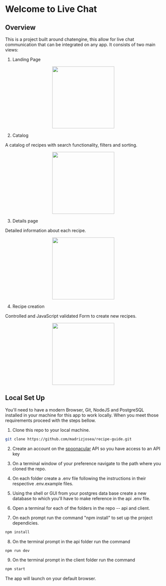 # Welcome to Live Chat

## Overview

This is a project built around chatengine, this allow for live chat communication that can be integrated on any app. It consists of two main views:

1. Landing Page

<p align="center">
  <img height="200" src="https://user-images.githubusercontent.com/104910559/237486172-ad45a9c3-7ea4-4efc-9b40-602b2ba1b410.PNG" />
</p>

2. Catalog

A catalog of recipes with search functionality, filters and sorting.

<p align="center">
  <img height="200" src="./images/catalog.jpg" />
</p>

3. Details page

Detailed information about each recipe.

<p align="center">
  <img height="200" src="./images/details.jpg" />
</p>

4. Recipe creation

Controlled and JavaScript validated Form to create new recipes.

<p align="center">
  <img height="200" src="./images/create.jpg" />
</p>

## Local Set Up

You'll need to have a modern Browser, Git, NodeJS and PostgreSQL installed in your machine for this app to work locally. When you meet those requirements proceed with the steps bellow.

1. Clone this repo to your local machine.

```sh
git clone https://github.com/madrizjosea/recipe-guide.git
```

2. Create an account on the [spoonacular](https://spoonacular.com/food-api) API so you have access to an API key

3. On a terminal window of your preference navigate to the path where you cloned the repo.

4. On each folder create a .env file following the instructions in their respective .env.example files.

5. Using the shell or GUI from your postgres data base create a new database to which you'll have to make reference in the api .env file.

6. Open a terminal for each of the folders in the repo -- api and client.

7. On each prompt run the command "npm install" to set up the project dependicies.

```sh
npm install
```

8. On the terminal prompt in the api folder run the command

```sh
npm run dev
```

9. On the terminal prompt in the client folder run the command

```sh
npm start
```

The app will launch on your default browser.
